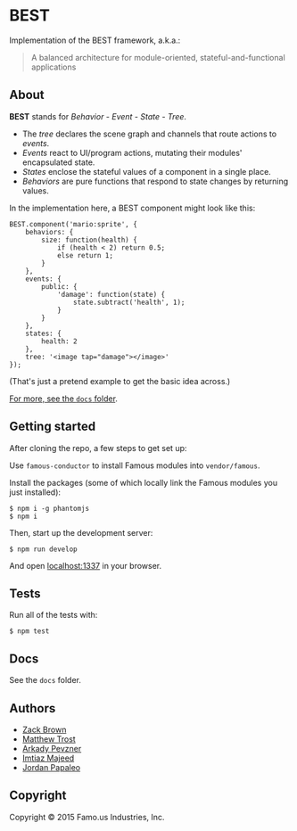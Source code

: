 # BEST

Implementation of the BEST framework, a.k.a.:

> A balanced architecture for module-oriented, stateful-and-functional applications

## About

**BEST** stands for _Behavior - Event - State - Tree_.

* The _tree_ declares the scene graph and channels that route actions to _events_.
* _Events_ react to UI/program actions, mutating their modules' encapsulated state.
* _States_ enclose the stateful values of a component in a single place.
* _Behaviors_ are pure functions that respond to state changes by returning values.

In the implementation here, a BEST component might look like this:

    BEST.component('mario:sprite', {
        behaviors: {
            size: function(health) {
                if (health < 2) return 0.5;
                else return 1;
            }
        },
        events: {
            public: {
                'damage': function(state) {
                    state.subtract('health', 1);
                }
            }
        },
        states: {
            health: 2
        },
        tree: '<image tap="damage"></image>'
    });

(That's just a pretend example to get the basic idea across.)

[For more, see the `docs` folder](docs).

## Getting started

After cloning the repo, a few steps to get set up:

Use `famous-conductor` to install Famous modules into `vendor/famous`.

Install the packages (some of which locally link the Famous modules you just installed):

    $ npm i -g phantomjs
    $ npm i

Then, start up the development server:

    $ npm run develop

And open [localhost:1337](http://localhost:1337) in your browser.

## Tests

Run all of the tests with:

    $ npm test

## Docs

See the `docs` folder.

## Authors

* [Zack Brown](mailto:zack@famo.us)
* [Matthew Trost](mailto:matthew@famo.us)
* [Arkady Pevzner](mailto:arkady@famo.us)
* [Imtiaz Majeed](mailto:imtiaz@famo.us)
* [Jordan Papaleo](mailto:jordan@famo.us)

## Copyright

Copyright &copy; 2015 Famo.us Industries, Inc.
